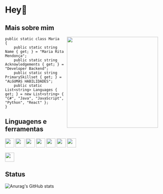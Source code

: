 # Hey👋



## Mais sobre mim

<img align="right" width="300" src="https://media.giphy.com/media/H1dxi6xdh4NGQCZSvz/giphy.gif" />

```CSharp
public static class Maria
{
    public static string Name { get; } = "Maria Rita Mendonça";
    public static string Acknowledgements { get; } = "Developer Backend";
    public static string PrimarySkillset { get; } = "ALGUMAS HABILIDADES";
    public static List<string> Languages { get; } = new List<string> { "C#", "Java", "JavaScript", "Python", "React" };
}
```

## Linguagens e ferramentas


    
<code><img height="30" src="https://cdn.jsdelivr.net/gh/devicons/devicon/icons/react/react-original-wordmark.svg" /></code>
<code><img height="30" src="https://cdn.jsdelivr.net/gh/devicons/devicon/icons/java/java-original-wordmark.svg" /></code>
<code><img height="30" src="https://cdn.jsdelivr.net/gh/devicons/devicon/icons/csharp/csharp-original.svg"/></code> 
<code><img height="30" src="https://cdn.jsdelivr.net/gh/devicons/devicon/icons/javascript/javascript-original.svg" /></code>
<code><img height="30" src="https://cdn.jsdelivr.net/gh/devicons/devicon/icons/css3/css3-original.svg" /></code>
<code><img height="30" src="https://cdn.jsdelivr.net/gh/devicons/devicon/icons/typescript/typescript-original.svg" /></code>
<code><img height="30" src="https://cdn.jsdelivr.net/gh/devicons/devicon/icons/dotnetcore/dotnetcore-original.svg" /></code>

<code><img height="30" src="https://cdn.jsdelivr.net/gh/devicons/devicon/icons/mysql/mysql-original-wordmark.svg" /></code>

## Status

![Anurag's GitHub stats](https://github-readme-stats.vercel.app/api?username=atir75&show_icons=true&theme=tokyonight)


[linkedin]: [https://www.linkedin.com/in/SEULINKEDIN/](https://www.linkedin.com/in/maria-rita-mendon%C3%A7a-559048167)

<br>

